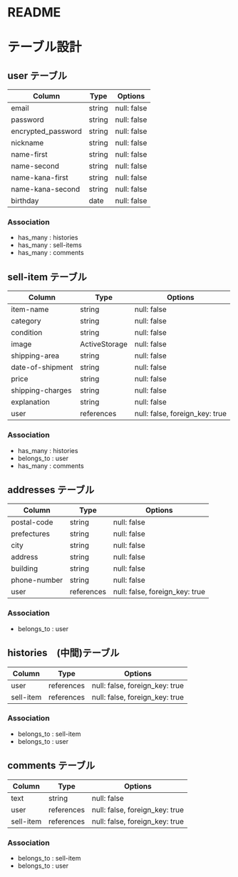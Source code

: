 # README

# テーブル設計

## user テーブル

| Column            | Type   | Options                   |
| ----------------- | ------ | ------------------------- |
| email             | string | null: false               |
| password          | string | null: false               |
| encrypted_password| string | null: false               |
| nickname          | string | null: false               |
| name-first        | string | null: false               |
| name-second       | string | null: false               |
| name-kana-first   | string | null: false               |
| name-kana-second  | string | null: false               |
| birthday          | date   | null: false               |

### Association

- has_many : histories
- has_many : sell-items
- has_many : comments

## sell-item テーブル

| Column           | Type          | Options                        |
| ---------------- | ------------- | ------------------------------ |
| item-name        | string        | null: false                    |
| category         | string        | null: false                    |
| condition        | string        | null: false                    |
| image            | ActiveStorage | null: false                    |
| shipping-area    | string        | null: false                    |
| date-of-shipment | string        | null: false                    |
| price            | string        | null: false                    |
| shipping-charges | string        | null: false                    |
| explanation      | string        | null: false                    |
| user             | references    | null: false, foreign_key: true |

### Association

- has_many : histories
- belongs_to : user
- has_many : comments

## addresses テーブル

| Column           | Type          | Options                        |
| ---------------- | ------------- | ------------------------------ |
| postal-code      | string        | null: false                    |
| prefectures      | string        | null: false                    |
| city             | string        | null: false                    |
| address          | string        | null: false                    |
| building         | string        | null: false                    |
| phone-number     | string        | null: false                    |
| user             | references    | null: false, foreign_key: true |

### Association

- belongs_to : user

## histories　(中間)テーブル

| Column    | Type       | Options                        |
| --------- | ---------- | ------------------------------ |
| user      | references | null: false, foreign_key: true |
| sell-item | references | null: false, foreign_key: true |

### Association

- belongs_to : sell-item
- belongs_to : user

## comments テーブル

| Column         | Type       | Options                        |
| -------------- | ---------- | ------------------------------ |
| text           | string     | null: false                    |
| user           | references | null: false, foreign_key: true |
| sell-item      | references | null: false, foreign_key: true |

### Association

- belongs_to : sell-item
- belongs_to : user
